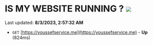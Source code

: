 # IS MY WEBSITE RUNNING ? [![](https://img.shields.io/static/v1?label=Sponsor&message=%E2%9D%A4&logo=GitHub&color=%23fe8e86)](https://github.com/sponsors/<username>)

Last updated: **8/3/2023, 2:57:32 AM**

- `GET` [https://youssefservice.me](https://youssefservice.me) - **Up** (824ms)
